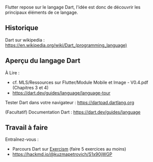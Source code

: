 
Flutter repose sur le langage Dart, l'idée est donc de découvrir les principaux éléments de ce langage.



## Historique

Dart sur wikipedia : <https://en.wikipedia.org/wiki/Dart_(programming_language)>


## Aperçu du langage Dart

À Lire :
- cf. MLS/Ressources sur Flutter/Module Mobile et Image - V0.4.pdf (Chapitres 3 et 4)
- <https://dart.dev/guides/language/language-tour>

Tester Dart dans votre navigateur : <https://dartpad.dartlang.org>

(Facultatif) Documentation Dart : <https://dart.dev/guides/language>

## Travail à faire

Entraînez-vous :

- Parcours Dart sur [Exercism](https://exercism.org/tracks/dart) (faire 5 exercices au moins)
- <https://hackmd.io/@kuzmapetrovich/S1x90jWGP>

